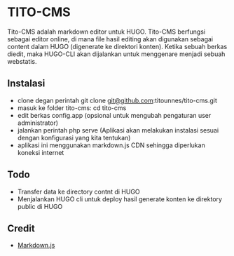 # TITO-CMS

Tito-CMS adalah markdown editor untuk HUGO. Tito-CMS berfungsi sebagai editor online, di mana file hasil editing akan digunakan sebagai content dalam HUGO (digenerate ke direktori konten). Ketika sebuah berkas diedit, maka HUGO-CLI akan dijalankan untuk menggenare menjadi sebuah webstatis.

## Instalasi

- clone degan perintah git clone git@github.com:titounnes/tito-cms.git
- masuk ke folder tito-cms:  cd tito-cms 
- edit berkas config.app (opsional untuk mengubah pengaturan user administrator)
- jalankan perintah php serve (Aplikasi akan melakukan instalasi sesuai dengan konfigurasi yang kita tentukan)
- aplikasi ini menggunakan markdown.js CDN sehingga diperlukan koneksi internet

## Todo
- Transfer data ke directory contnt di HUGO
- Menjalankan HUGO cli untuk deploy  hasil generate konten ke direktory public di HUGO
  
## Credit
- [Markdown.js](https://github.com/evilstreak/markdown-js/) 